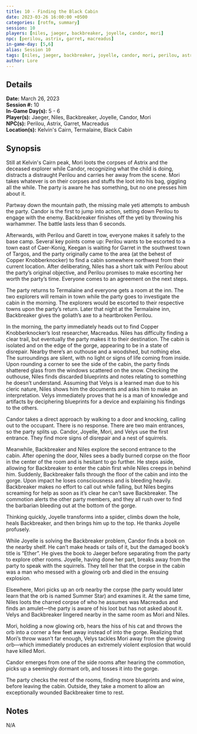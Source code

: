 ```yaml
---
title: 10 - Finding the Black Cabin
date: 2023-03-26 16:00:00 +0500
categories: [rotfm, summary]
session: 10
players: [niles, jaeger, backbreaker, joyelle, candor, mori]
npc: [perilou, astrix, garret, macreadus]
in-game-day: [5,6]
alias: Session 10
tags: [niles, jaeger, backbreaker, joyelle, candor, mori, perilou, astrix, garret, macreadus]
author: Lore
---
```


## Details

**Date:** March 26, 2023 <br>
**Session #:** 10 <br>
**In-Game Day(s):** 5 - 6 <br>
**Player(s):** Jaeger, Niles, Backbreaker, Joyelle, Candor, Mori <br>
**NPC(s):** Perilou, Astrix, Garret, Macreadus <br>
**Location(s):** Kelvin's Cairn, Termalaine, Black Cabin

## Synopsis
Still at Kelvin's Cairn peak, Mori loots the corpses of Astrix and the deceased explorer while Candor, recognizing what the child is doing, distracts a distraught Perilou and carries her away from the scene. Mori takes whatever is on their corpses and stuffs the loot into his bag, giggling all the while. The party is aware he has something, but no one presses him about it.

Partway down the mountain path, the missing male yeti attempts to ambush the party. Candor is the first to jump into action, setting down Perilou to engage with the enemy. Backbreaker finishes off the yeti by throwing his warhammer. The battle lasts less than 6 seconds.

Afterwards, with Perilou and Garett in tow, everyone makes it safely to the base camp. Several key points come up: Perilou wants to be escorted to a town east of Caer-Konig, Keegan is waiting for Garret in the southwest town of Targos, and the party originally came to the area (at the behest of Copper Knobberknocker) to find a cabin somewhere northwest from their current location. After deliberating, Niles has a short talk with Perilou about the party’s original objective, and Perilou promises to make escorting her worth the party’s time. Everyone comes to an agreement on the next steps.

The party returns to Termalaine and everyone gets a room at the inn. The two explorers will remain in town while the party goes to investigate the cabin in the morning. The explorers would be escorted to their respective towns upon the party’s return. Later that night at the Termalaine inn, Backbreaker gives the goliath’s axe to a heartbroken Perilou.

In the morning, the party immediately heads out to find Copper Knobberknocker’s lost researcher, Macreadus. Niles has difficulty finding a clear trail, but eventually the party makes it to their destination. The cabin is isolated and on the edge of the gorge, appearing to be in a state of disrepair. Nearby there’s an outhouse and a woodshed, but nothing else. The surroundings are silent, with no light or signs of life coming from inside. Upon rounding a corner to see the side of the cabin, the party finds shattered glass from the windows scattered on the snow. Checking the outhouse, Niles finds discarded blueprints and notes relating to something he doesn’t understand. Assuming that Velys is a learned man due to his cleric nature, Niles shows him the documents and asks him to make an interpretation. Velys immediately proves that he is a man of knowledge and artifacts by deciphering blueprints for a device and explaining his findings to the others.

Candor takes a direct approach by walking to a door and knocking, calling out to the occupant. There is no response. There are two main entrances, so the party splits up. Candor, Joyelle, Mori, and Velys use the first entrance. They find more signs of disrepair and a nest of squirrels.

Meanwhile, Backbreaker and Niles explore the second entrance to the cabin. After opening the door, Niles sees a badly burned corpse on the floor in the center of the room and is hesitant to go further. He steps aside, allowing for Backbreaker to enter the cabin first while Niles creeps in behind him. Suddenly, Backbreaker falls through the floor of the cabin and into the gorge. Upon impact he loses consciousness and is bleeding heavily. Backbreaker makes no effort to call out while falling, but Niles begins screaming for help as soon as it’s clear he can’t save Backbreaker. The commotion alerts the other party members, and they all rush over to find the barbarian bleeding out at the bottom of the gorge.

Thinking quickly, Joyelle transforms into a spider, climbs down the hole, heals Backbreaker, and then brings him up to the top. He thanks Joyelle profusely.

While Joyelle is solving the Backbreaker problem, Candor finds a book on the nearby shelf. He can’t make heads or tails of it, but the damaged book’s title is “Ether”. He gives the book to Jaeger before separating from the party to explore other rooms. Joyelle, having done her part, breaks away from the party to speak with the squirrels. They tell her that the corpse in the cabin was a man who messed with a glowing orb and died in the ensuing explosion.

Elsewhere, Mori picks up an orb nearby the corpse (the party would later learn that the orb is named Summer Star) and examines it. At the same time, Niles loots the charred corpse of who he assumes was Macreadus and finds an amulet—the party is aware of his loot but has not asked about it. Velys and Backbreaker lingered nearby in the same room as Mori and Niles.

Mori, holding a now glowing orb, hears the hiss of his cat and throws the orb into a corner a few feet away instead of into the gorge. Realizing that Mori’s throw wasn’t far enough, Velys tackles Mori away from the glowing orb—which immediately produces an extremely violent explosion that would have killed Mori.

Candor emerges from one of the side rooms after hearing the commotion, picks up a seemingly dormant orb, and tosses it into the gorge.

The party checks the rest of the rooms, finding more blueprints and wine, before leaving the cabin. Outside, they take a moment to allow an exceptionally wounded Backbreaker time to rest.

## Notes
N/A